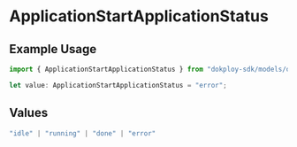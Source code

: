 # ApplicationStartApplicationStatus

## Example Usage

```typescript
import { ApplicationStartApplicationStatus } from "dokploy-sdk/models/operations";

let value: ApplicationStartApplicationStatus = "error";
```

## Values

```typescript
"idle" | "running" | "done" | "error"
```